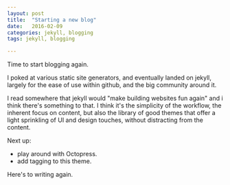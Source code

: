 ```yaml
---
layout: post
title:  "Starting a new blog"
date:   2016-02-09
categories: jekyll, blogging
tags: jekyll, blogging

---
```


Time to start blogging again.  

I poked at various static site generators, and eventually landed on jekyll, largely for the ease of use within github, and the big community around it.

I read somewhere that jekyll would "make building websites fun again" and i think there's something to that.  I think it's the simplicity of the workflow, the inherent focus on content, but also the library of good themes that offer a light sprinkling of UI and design touches, without distracting from the content.

Next up:

 * play around with Octopress.
 * add tagging to this theme.

Here's to writing again.
